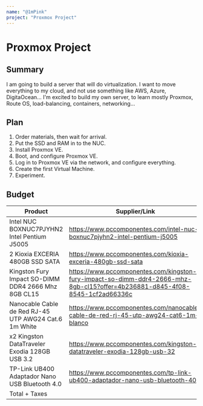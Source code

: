 ```yaml
---
name: "@1mPink"
project: "Proxmox Project"
---
```


# Proxmox Project

## Summary

I am going to build a server that will do virtualization.
I want to move everything to my cloud, and not use something like AWS, Azure, DigitaOcean...
I'm excited to build my own server, to learn mostly Proxmox, Route OS, load-balancing, containers, networking...

## Plan

1. Order materials, then wait for arrival.
2. Put the SSD and RAM in to the NUC.
3. Install Proxmox VE.
4. Boot, and configure Proxmox VE.
5. Log in to Proxmox VE via the network, and configure everything.
6. Create the first Virtual Machine.
7. Experiment.

## Budget

| Product         | Supplier/Link                         | Cost   |
| --------------- | ------------------------------------- | ------ |
| Intel NUC BOXNUC7PJYHN2 Intel Pentium J5005   | https://www.pccomponentes.com/intel-nuc-boxnuc7pjyhn2-intel-pentium-j5005 | $153.78  |
| 2 Kioxia EXCERIA 480GB SSD SATA | https://www.pccomponentes.com/kioxia-exceria-480gb-ssd-sata | $36.02  |
| Kingston Fury Impact SO-DIMM DDR4 2666 Mhz 8GB CL15 | https://www.pccomponentes.com/kingston-fury-impact-so-dimm-ddr4-2666-mhz-8gb-cl15?offer=4b236881-d845-4f08-8545-1cf2ad66336c | $19.32 | 
| Nanocable Cable de Red RJ-45 UTP AWG24 Cat.6 1m White | https://www.pccomponentes.com/nanocable-cable-de-red-rj-45-utp-awg24-cat6-1m-blanco | $2.22 |
| x2 Kingston DataTraveler Exodia 128GB USB 3.2 | https://www.pccomponentes.com/kingston-datatraveler-exodia-128gb-usb-32 | $33,7550157  |
|TP-Link UB400 Adaptador Nano USB Bluetooth 4.0 | https://www.pccomponentes.com/tp-link-ub400-adaptador-nano-usb-bluetooth-40 | $8,38| 
| Total + Taxes| | $238,793444 |
